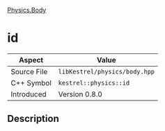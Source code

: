 [Physics.Body](index.md)
# id
| Aspect | Value |
| --- | --- |
| Source File | `libKestrel/physics/body.hpp` |
| C++ Symbol | `kestrel::physics::id` |
| Introduced | Version 0.8.0 |
## Description
